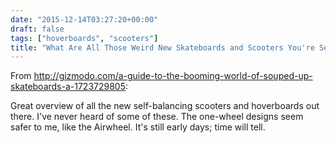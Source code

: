 ```yaml
---
date: "2015-12-14T03:27:20+00:00"
draft: false
tags: ["hoverboards", "scooters"]
title: "What Are All Those Weird New Skateboards and Scooters You're Seeing Everywhere?"
---
```

From http://gizmodo.com/a-guide-to-the-booming-world-of-souped-up-skateboards-a-1723729805:

Great overview of all the new self-balancing scooters and hoverboards out there. I've never heard of some of these. The one-wheel designs seem safer to me, like the Airwheel. It's still early days; time will tell.
